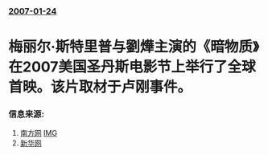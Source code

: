### [2007-01-24](/news/2007/01/24/index.md)

##### 
# 梅丽尔·斯特里普与劉燁主演的《暗物质》在2007美国圣丹斯电影节上举行了全球首映。该片取材于卢刚事件。




### 信息来源:

1. [南方网](https://archive.is/20130428005344/http://www.southcn.com/ent/yulefirst/200701220046.htm) [IMG](https://archive.is/wfcc7/8ad20ba8ab9cdd0dc05114dc9c15ba64bab65141/scr.png)
2. [新华网](http://www.nmg.xinhuanet.com/wtyl/2007-01/25/content_9140788.htm)
